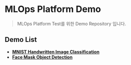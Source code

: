 # MLOps Platform Demo
> MLOps Platform Test를 위한 Demo Repository 입니다.

## Demo List

- [__MNIST Handwritten Image Classification__](./mnist_model)
- [__Face Mask Object Detection__](./face_mask)
